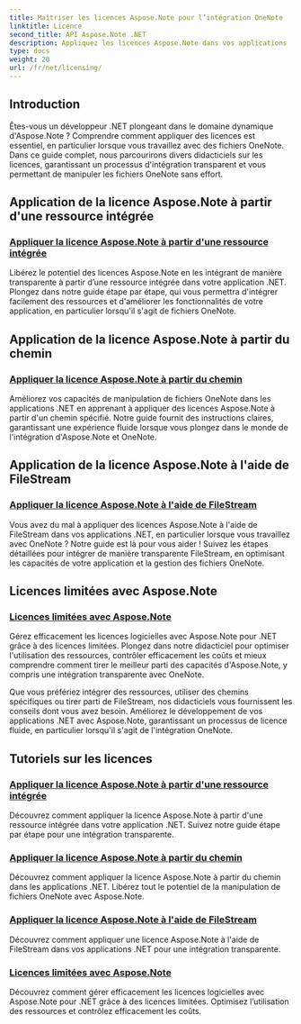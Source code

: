 ```yaml
---
title: Maîtriser les licences Aspose.Note pour l’intégration OneNote
linktitle: Licence
second_title: API Aspose.Note .NET
description: Appliquez les licences Aspose.Note dans vos applications .NET ! Explorez des guides étape par étape pour intégrer des ressources, en utilisant des chemins, FileStream et des licences limitées efficaces.
type: docs
weight: 20
url: /fr/net/licensing/
---
```

## Introduction

Êtes-vous un développeur .NET plongeant dans le domaine dynamique d'Aspose.Note ? Comprendre comment appliquer des licences est essentiel, en particulier lorsque vous travaillez avec des fichiers OneNote. Dans ce guide complet, nous parcourirons divers didacticiels sur les licences, garantissant un processus d'intégration transparent et vous permettant de manipuler les fichiers OneNote sans effort.

## Application de la licence Aspose.Note à partir d'une ressource intégrée
### [Appliquer la licence Aspose.Note à partir d'une ressource intégrée](./apply-license-embedded-resource/)

Libérez le potentiel des licences Aspose.Note en les intégrant de manière transparente à partir d’une ressource intégrée dans votre application .NET. Plongez dans notre guide étape par étape, qui vous permettra d'intégrer facilement des ressources et d'améliorer les fonctionnalités de votre application, en particulier lorsqu'il s'agit de fichiers OneNote.

## Application de la licence Aspose.Note à partir du chemin
### [Appliquer la licence Aspose.Note à partir du chemin](./apply-license-from-path/)

Améliorez vos capacités de manipulation de fichiers OneNote dans les applications .NET en apprenant à appliquer des licences Aspose.Note à partir d'un chemin spécifié. Notre guide fournit des instructions claires, garantissant une expérience fluide lorsque vous plongez dans le monde de l'intégration d'Aspose.Note et OneNote.

## Application de la licence Aspose.Note à l'aide de FileStream
### [Appliquer la licence Aspose.Note à l'aide de FileStream](./apply-license-using-filestream/)

Vous avez du mal à appliquer des licences Aspose.Note à l'aide de FileStream dans vos applications .NET, en particulier lorsque vous travaillez avec OneNote ? Notre guide est là pour vous aider ! Suivez les étapes détaillées pour intégrer de manière transparente FileStream, en optimisant les capacités de votre application et la gestion des fichiers OneNote.

## Licences limitées avec Aspose.Note
### [Licences limitées avec Aspose.Note](./metered-licensing/)

Gérez efficacement les licences logicielles avec Aspose.Note pour .NET grâce à des licences limitées. Plongez dans notre didacticiel pour optimiser l'utilisation des ressources, contrôler efficacement les coûts et mieux comprendre comment tirer le meilleur parti des capacités d'Aspose.Note, y compris une intégration transparente avec OneNote.

Que vous préfériez intégrer des ressources, utiliser des chemins spécifiques ou tirer parti de FileStream, nos didacticiels vous fournissent les conseils dont vous avez besoin. Améliorez le développement de vos applications .NET avec Aspose.Note, garantissant un processus de licence fluide, en particulier lorsqu'il s'agit de l'intégration OneNote.
## Tutoriels sur les licences
### [Appliquer la licence Aspose.Note à partir d'une ressource intégrée](./apply-license-embedded-resource/)
Découvrez comment appliquer la licence Aspose.Note à partir d'une ressource intégrée dans votre application .NET. Suivez notre guide étape par étape pour une intégration transparente.
### [Appliquer la licence Aspose.Note à partir du chemin](./apply-license-from-path/)
Découvrez comment appliquer la licence Aspose.Note à partir du chemin dans les applications .NET. Libérez tout le potentiel de la manipulation de fichiers OneNote avec Aspose.Note.
### [Appliquer la licence Aspose.Note à l'aide de FileStream](./apply-license-using-filestream/)
Découvrez comment appliquer une licence Aspose.Note à l'aide de FileStream dans vos applications .NET pour une intégration transparente.
### [Licences limitées avec Aspose.Note](./metered-licensing/)
Découvrez comment gérer efficacement les licences logicielles avec Aspose.Note pour .NET grâce à des licences limitées. Optimisez l’utilisation des ressources et contrôlez efficacement les coûts.